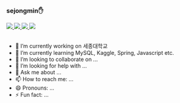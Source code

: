 

### sejongmin:hand:

  <a href="https://github.com/sejongmin#sejongminhand">
    <img src="https://img.shields.io/badge/sejongmin-181717?style=flat-square&logo=GitHub&logoColor=white"/>
  </a>
  <a href="https://www.instagram.com/1999_jongmin/">
    <img src="https://img.shields.io/badge/1999__jongmin-E4405F?style=flat-square&logo=Instagram&logoColor=white"/>
  </a>
  
  
   <a href="https://www.instagram.com/bttf_club/">
    <img src="https://img.shields.io/badge/MI:RE-EAF6FE?style=flat-square&logo=Instagram&logoColor=black"/>
  </a>

  <a href="https://marpple.shop/kr/bttfclub?page=0">
    <img src="https://img.shields.io/badge/BTTF-EAF6FE?style=flat-square&logo=Vowpal Wabbit&logoColor=black"/>
  </a>
  
  <br />
  
<!-- **sejongmin/sejongmin** is a ✨ _special_ ✨ repository because its `README.md` (this file) appears on your GitHub profile.

Here are some ideas to get you started: -->

<br />

- 🔭 I’m currently working on 세종대학교
- 🌱 I’m currently learning MySQL, Kaggle, Spring, Javascript etc.
- 👯 I’m looking to collaborate on ...
- 🤔 I’m looking for help with ...
- 💬 Ask me about ...
- 📫 How to reach me: ...
- 😄 Pronouns: ...
- ⚡ Fun fact: ...
  
